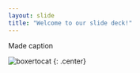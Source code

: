 ```yaml
---
layout: slide
title: "Welcome to our slide deck!"
---
```


Made caption

![boxertocat](https://octodex.github.com/images/boxertocat_octodex.jpg)
{: .center}
